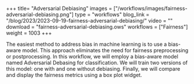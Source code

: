 +++
title= "Adversarial Debiasing"
images =  ["/workflows/images/fairness-adversarial-debiasing.png"]
type = "workflows"
blog_link =  "/blog/2023/2023-09-19-fairness-adversarial-debiasing/"
video = ""
download = "fairness-adversarial-debiasing.ows"
workflows = ["Fairness"]
weight = 1003
+++

The easiest method to address bias in machine learning is to use a bias-aware model. This approach eliminates the need for fairness preprocessing or postprocessing. In this workflow, we will employ a bias-aware model named Adversarial Debasing for classification. We will train two versions of this model: one with and one without debiasing. Finally, we will compare and display the fairness metrics using a box plot widget.